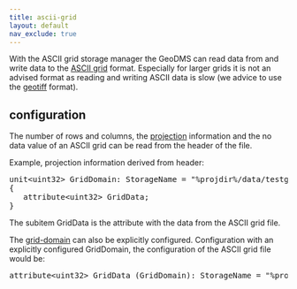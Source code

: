 ```yaml
---
title: ascii-grid
layout: default
nav_exclude: true
---
```

With the ASCII grid storage manager the GeoDMS can read data from and write data to the [ASCII grid](https://en.wikipedia.org/wiki/Esri_grid#ASCII) format. Especially for larger grids it is not an advised format as reading and writing ASCII data is slow (we advice to use the [geotiff](geotiff) format).

## configuration

The number of rows and columns, the [projection](projection) information and the no data value of an ASCII grid can be read from the header of the file.

Example, projection information derived from header:

<pre>
unit&lt;uint32&gt; GridDomain: StorageName = "%projdir%/data/testgrid.asc"
{
   attribute&lt;uint32&gt; GridData;
}
</pre>

The subitem GridData is the attribute with the data from the ASCII grid file.

The [grid-domain](grid-domain) can also be explicitly configured. Configuration with an explicitly configured GridDomain, the configuration of the ASCII grid file would be:

<pre>attribute&lt;uint32&gt; GridData (GridDomain): StorageName = "%projdir%/data/testgrid.asc";</pre>
